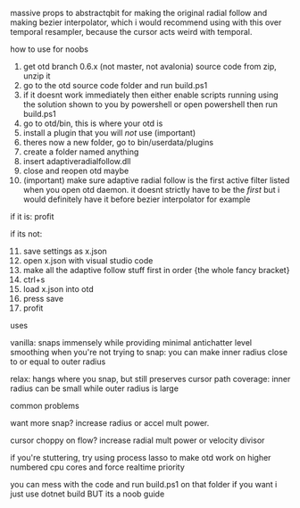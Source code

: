 massive props to abstractqbit for making the original radial follow and making bezier interpolator, which i would recommend using with this over temporal resampler, because the cursor acts weird with temporal.

how to use for noobs

1. get otd branch 0.6.x (not master, not avalonia) source code from zip, unzip it
2. go to the otd source code folder and run build.ps1
3. if it doesnt work immediately then either enable scripts running using the solution shown to you by powershell or open powershell then run build.ps1
4. go to otd/bin, this is where your otd is
5. install a plugin that you will *not* use (important)
6. theres now a new folder, go to bin/userdata/plugins
7. create a folder named anything
8. insert adaptiveradialfollow.dll
9. close and reopen otd maybe
10. (important) make sure adaptive radial follow is the first active filter listed when you open otd daemon. it doesnt strictly have to be the *first* but i would definitely have it before bezier interpolator for example

if it is: profit

if its not:

11. save settings as x.json
12. open x.json with visual studio code
13. make all the adaptive follow stuff first in order {the whole fancy bracket}
14. ctrl+s
15. load x.json into otd
16. press save
17. profit

uses

vanilla: snaps immensely while providing minimal antichatter level smoothing when you're not trying to snap: you can make inner radius close to or equal to outer radius

relax: hangs where you snap, but still preserves cursor path coverage: inner radius can be small while outer radius is large

common problems

want more snap? increase radius or accel mult power.

cursor choppy on flow? increase radial mult power or velocity divisor

if you're stuttering, try using process lasso to make otd work on higher numbered cpu cores and force realtime priority

you can mess with the code and run build.ps1 on that folder if you want i just use dotnet build BUT its a noob guide
